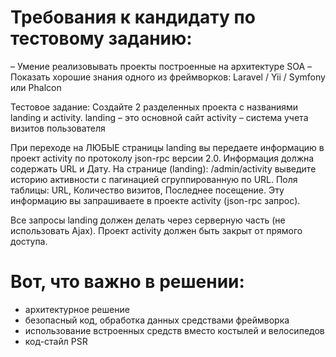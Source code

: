 # Требования к кандидату по тестовому заданию:
– Умение реализовывать проекты построенные на архитектуре SOA
– Показать хорошие знания одного из фреймворков: Laravel / Yii / Symfony или Phalcon

Тестовое задание:
Создайте 2 разделенных проекта с названиями landing и activity.
landing – это основной сайт
activity – система учета визитов пользователя

При переходе на ЛЮБЫЕ страницы landing вы передаете информацию в проект activity по протоколу json-rpc версии 2.0. Информация должна содержать URL и Дату.
На странице (landing): /admin/activity выведите историю активности с пагинацией сгруппированную по URL. Поля таблицы: URL, Количество визитов, Последнее посещение. Эту информацию вы запрашиваете в проекте activity (json-rpc запрос).

Все запросы landing должен делать через серверную часть (не использовать Ajax). Проект activity должен быть закрыт от прямого доступа.

# Вот, что важно в решении:
- архитектурное решение
- безопасный код, обработка данных средствами фреймворка
- использование встроенных средств вместо костылей и велосипедов
- код-стайл PSR
